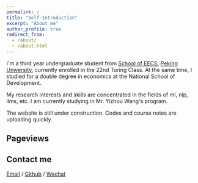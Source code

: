 ```yaml
---
permalink: /
title: "Self-Introduction"
excerpt: "About me"
author_profile: true
redirect_from: 
  - /about/
  - /about.html
---
```


I'm a third year undergraduate student from [School of EECS](https://eecs.pku.edu.cn/), [Peking University](https://www.pku.edu.cn/), currently enrolled in the 22nd Turing Class. At the same time, I studied for a double degree in economics at the National School of Development.

My research interests and skills are concentrated in the fields of ml, nlp, llms, etc. I am currently studying in Mr. Yizhou Wang's program.  <!--My research interest includes computer vision, computer graphics, machine learning, and computational photography.-->

<!--I am very fortunate to be advised by [Prof. XXX](https://www.XXX.com/) of XXX Lab from [School of Computer Science](https://cs.pku.edu.cn/), Peking University. I was advised by [Prof. XX](https://XXX.pku.edu.cn/) from [School of Computer Science](https://cs.pku.edu.cn/), Peking University.-->

<!--You can find my CV here: [Curriculum Vitae](../assets/Curriculum_Vitae.pdf).-->

The website is still under construction. Codes and course notes are uploading quickly.

<h2>Pageviews</h2>
<!-- 在你修改之前, 这里不是你的网站的访问信息
<script type='text/javascript' id='mapmyvisitors' src='https://mapmyvisitors.com/map.js?cl=ffffff&w=a&t=tt&d=TotgUc16tGNawSb8uG8ApnWC8tMLjeLuiR0R0d9Wb8w'></script> -->
<script type="text/javascript" id="mapmyvisitors" src="//mapmyvisitors.com/map.js?d=DX__2DChYANYTXPIpGtYW83mVwV6w7OX20lDC_ETerc&cl=ffffff&w=a"></script>
<h2>Contact me</h2>


[Email](mailto:2200012917@stu.pku.edu.cn) / [Github](https://github.com/ICUlizhi) / [Wechat](../images/wechat.png) 

